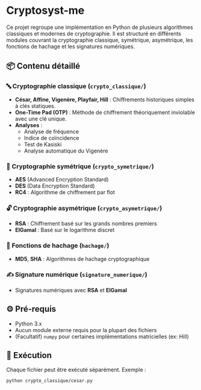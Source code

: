 # Cryptosyst-me
Ce projet regroupe une implémentation en Python de plusieurs algorithmes classiques et modernes de cryptographie. Il est structuré en différents modules couvrant la cryptographie classique, symétrique, asymétrique, les fonctions de hachage et les signatures numériques. 

## 📦 Contenu détaillé

### 🔤 Cryptographie classique (`crypto_classique/`)
- **César, Affine, Vigenère, Playfair, Hill** : Chiffrements historiques simples à clés statiques.
- **One-Time Pad (OTP)** : Méthode de chiffrement théoriquement inviolable avec une clé unique.
- **Analyses** :
  - Analyse de fréquence
  - Indice de coïncidence
  - Test de Kasiski
  - Analyse automatique du Vigenère

### 🔐 Cryptographie symétrique (`crypto_symetrique/`)
- **AES** (Advanced Encryption Standard)
- **DES** (Data Encryption Standard)
- **RC4** : Algorithme de chiffrement par flot

### 🔓 Cryptographie asymétrique (`crypto_asymetrique/`)
- **RSA** : Chiffrement basé sur les grands nombres premiers
- **ElGamal** : Basé sur le logarithme discret

### 🧮 Fonctions de hachage (`hachage/`)
- **MD5**, **SHA** : Algorithmes de hachage cryptographique

### ✍️ Signature numérique (`signature_numerique/`)
- Signatures numériques avec **RSA** et **ElGamal**

## ⚙️ Pré-requis

- Python 3.x
- Aucun module externe requis pour la plupart des fichiers
- (Facultatif) `numpy` pour certaines implémentations matricielles (ex: Hill)

## 🚀 Exécution

Chaque fichier peut être exécuté séparément. Exemple :

```bash
python crypto_classique/cesar.py

